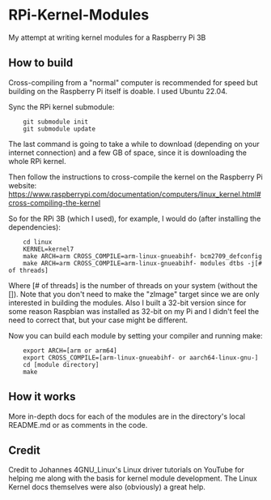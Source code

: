 # RPi-Kernel-Modules
My attempt at writing kernel modules for a Raspberry Pi 3B

## How to build
Cross-compiling from a "normal" computer is recommended for speed but building on the Raspberry Pi itself is doable. I used Ubuntu 22.04.

Sync the RPi kernel submodule:
```
    git submodule init
    git submodule update
```
The last command is going to take a while to download (depending on your internet connection) and a few GB of space, since it is downloading the whole RPi kernel.

Then follow the instructions to cross-compile the kernel on the Raspberry Pi website: https://www.raspberrypi.com/documentation/computers/linux_kernel.html#cross-compiling-the-kernel

So for the RPi 3B (which I used), for example, I would do (after installing the dependencies):
```
    cd linux
    KERNEL=kernel7
    make ARCH=arm CROSS_COMPILE=arm-linux-gnueabihf- bcm2709_defconfig
    make ARCH=arm CROSS_COMPILE=arm-linux-gnueabihf- modules dtbs -j[# of threads]
```
Where [# of threads] is the number of threads on your system (without the []).
Note that you don't need to make the "zImage" target since we are only interested in building the modules. Also I built a 32-bit version since for some reason Raspbian was installed as 32-bit on my Pi and I didn't feel the need to correct that, but your case might be different.

Now you can build each module by setting your compiler and running make:
```
    export ARCH=[arm or arm64]
    export CROSS_COMPILE=[arm-linux-gnueabihf- or aarch64-linux-gnu-]
    cd [module directory]
    make
```

## How it works
More in-depth docs for each of the modules are in the directory's local README.md or as comments in the code.

## Credit
Credit to Johannes 4GNU_Linux's Linux driver tutorials on YouTube for helping me along with the basis for kernel module development. The Linux Kernel docs themselves were also (obviously) a great help.